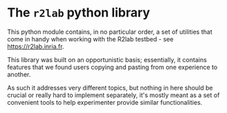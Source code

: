 # The `r2lab` python library

This python module contains, in no particular order, a set of
utilities that come in handy when working with the R2lab testbed - see
<https://r2lab.inria.fr>.

This library was built on an opportunistic basis; essentially, it
contains features that we found users copying and pasting from one
experience to another.

As such it addresses very different topics, but nothing in here should
be crucial or really hard to implement separately, it's mostly meant
as a set of convenient tools to help experimenter provide similar
functionalities.
